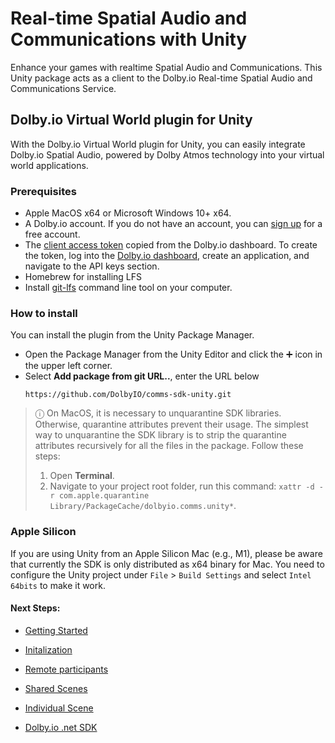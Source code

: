 # Real-time Spatial Audio and Communications with Unity

Enhance your games with realtime Spatial Audio and Communications. This Unity package acts as a client to the Dolby.io Real-time Spatial Audio and Communications Service. 

## Dolby.io Virtual World plugin for Unity

With the Dolby.io Virtual World plugin for Unity, you can easily integrate Dolby.io Spatial Audio, powered by Dolby Atmos technology into your virtual world applications.

### Prerequisites
- Apple MacOS x64 or Microsoft Windows 10+ x64.
- A Dolby.io account. If you do not have an account, you can [sign up](https://dolby.io/signup) for a free account.
- The [client access token](https://docs.dolby.io/communications-apis/docs/overview-developer-tools#client-access-token) copied from the Dolby.io dashboard. To create the token, log into the [Dolby.io dashboard](https://dashboard.dolby.io/), create an application, and navigate to the API keys section.
- Homebrew for installing LFS
- Install [git-lfs](https://git-lfs.com/) command line tool on your computer.

### How to install
You can install the plugin from the Unity Package Manager.

- Open the Package Manager from the Unity Editor and click the ➕ icon in the upper left corner.
- Select **Add package from git URL..**, enter the URL below
    ```
    https://github.com/DolbyIO/comms-sdk-unity.git

    ```

> ⓘ On MacOS, it is necessary to unquarantine SDK libraries. Otherwise, quarantine attributes prevent their usage. The simplest way to unquarantine the SDK library is to strip the quarantine attributes recursively for all the files in the package. Follow these steps:
>1. Open **Terminal**.
>2. Navigate to your project root folder, run this command: `xattr -d -r com.apple.quarantine Library/PackageCache/dolbyio.comms.unity*`.

### Apple Silicon
If you are using Unity from an Apple Silicon Mac (e.g., M1), please be aware that currently the SDK is only distributed as x64 binary for Mac. You need to configure the Unity project under `File` > `Build Settings` and select `Intel 64bits` to make it work. 




#### Next Steps:

* [Getting Started](https://api-references.dolby.io/comms-sdk-dotnet/documentation/unity/getting-started/installation.html)

* [Initalization](https://api-references.dolby.io/comms-sdk-dotnet/documentation/unity/getting-started/initialization.html)
  
* [Remote participants](https://api-references.dolby.io/comms-sdk-dotnet/documentation/unity/getting-started/remote-participants.html)
* [Shared Scenes](https://api-references.dolby.io/comms-sdk-dotnet/documentation/unity/getting-started/shared-scene.html)
* [Individual Scene](https://api-references.dolby.io/comms-sdk-dotnet/documentation/unity/getting-started/individual-scene.html)

  
* [Dolby.io .net SDK](https://github.com/DolbyIO/comms-sdk-dotnet)
